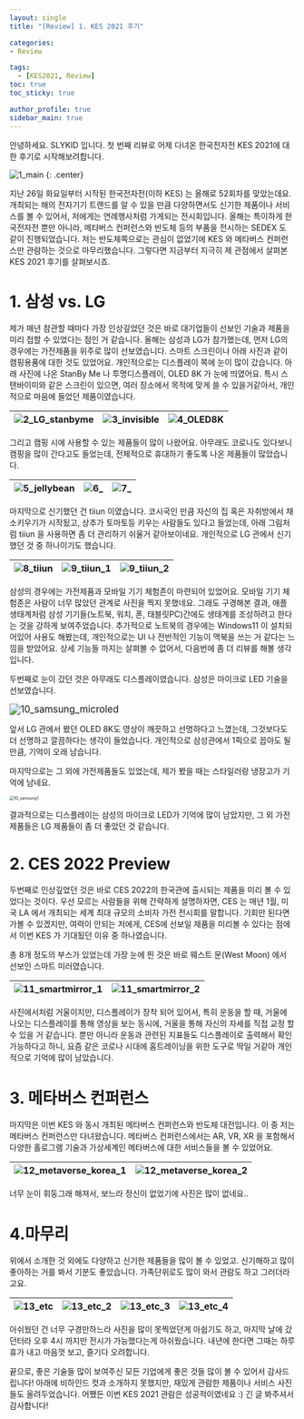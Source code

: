 ```yaml
---
layout: single
title: "[Review] 1. KES 2021 후기"

categories: 
- Review

tags: 
  - [KES2021, Review]
toc: true
toc_sticky: true

author_profile: true
sidebar_main: true
---
```


안녕하세요. SLYKID 입니다. 첫 번째 리뷰로 어제 다녀온 한국전자전 KES 2021에 대한 후기로 시작해보려합니다.

![1_main](/images/2021-10-30-review-chapter1-kes2021_review/1_main.jpg)
{: .center}

지난 26일 화요일부터 시작된 한국전자전(이하 KES) 는 올해로 52회차를 맞았는데요. 개최되는 해의 전자기기 트랜드를 알 수 있을 만큼 다양하면서도 신기한 제품이나 서비스를 볼 수 있어서, 저에게는 연례행사처럼 가게되는 전시회입니다.
올해는 특이하게 한국전자전 뿐만 아니라, 메타버스 컨퍼런스와 반도체 등의 부품을 전시하는 SEDEX 도 같이 진행되었습니다. 저는 반도체쪽으로는 관심이 없었기에 KES 와 메타버스 컨퍼런스만 관람하는 것으로 마무리했습니다.
그렇다면 지금부터 지극히 제 관점에서 살펴본 KES 2021 후기를 살펴보시죠.

# 1. 삼성 vs. LG

제가 매년 참관할 때마다 가장 인상깊었던 것은 바로 대기업들이 선보인 기술과 제품을 미리 접할 수 있었다는 점인 거 같습니다. 올해는 삼성과 LG가 참가했는데, 먼저 LG의 경우에는 가전제품을 위주로 많이 선보였습니다.
스마트 스크린이나 아래 사진과 같이 캠핑용품에 대한 것도 있었어요. 개인적으로는 디스플레이 쪽에 눈이 많이 갔습니다. 아래 사진에 나온 StanBy Me 나 투명디스플레이, OLED 8K 가 눈에 띄였어요. 특시 스탠바이미와 같은 스크린이 있으면, 여러 장소에서 목적에 맞게 쓸 수 있을거같아서, 개인적으로 마음에 들었던 제품이였습니다.

![2_LG_stanbyme](/images/2021-10-30-review-chapter1-kes2021_review/2_LG_stanbyme.png) | ![3_invisible](/images/2021-10-30-review-chapter1-kes2021_review/3_invisible.png) | ![4_OLED8K](/images/2021-10-30-review-chapter1-kes2021_review/4_OLED8K.png) 
---| --- | --- 

그리고 캠핑 시에 사용할 수 있는 제품들이 많이 나왔어요. 아무래도 코로나도 있다보니 캠핑을 많이 간다고도 들었는데, 전체적으로 휴대하기 좋도록 나온 제품들이 많았습니다.

![5_jellybean](/images/2021-10-30-review-chapter1-kes2021_review/5_jellybean.jpg) | ![6_](/images/2021-10-30-review-chapter1-kes2021_review/6_camping_1.jpg) | ![7_](/images/2021-10-30-review-chapter1-kes2021_review/7_camping_2.jpg) 
 --- | --- |---

마지막으로 신기했던 건 tiiun 이였습니다. 코시국인 만큼 자신의 집 혹은 자취방에서 채소키우기가 시작됬고, 상추가 토마토등 키우는 사람들도 있다고 들었는데, 아래 그림처럼 tiiun 을 사용하면 좀 더 관리하기 쉬울거 같아보이네요. 개인적으로 LG 관에서 신기했던 것 중 하나이기도 했습니다.

![8_tiiun](/images/2021-10-30-review-chapter1-kes2021_review/8_tiiun.png) | ![9_tiiun_1](/images/2021-10-30-review-chapter1-kes2021_review/9_tiiun_1.jpg) | ![9_tiiun_2](/images/2021-10-30-review-chapter1-kes2021_review/9_tiiun_2.jpg) 
 --- |---| --- 

삼성의 경우에는 가전제품과 모바일 기기 체험존이 마련되어 있었어요. 모바일 기기 체험존은 사람이 너무 많았던 관계로 사진을 찍지 못했네요. 그래도 구경해본 결과, 애플 생태계처럼 삼성 기기들(노트북, 워치, 폰, 태블릿PC)간에도 생태계를 조성하려고 한다는 것을 강하게 보여주었습니다. 추가적으로 노트북의 경우에는 Windows11 이 설치되어있어 사용도 해봤는데, 개인적으로는 UI 나 전반적인 기능이 맥북을 쓰는 거 같다는 느낌을 받았어요. 상세 기능들 까지는 살펴볼 수 없어서, 다음번에 좀 더 리뷰를 해볼 생각입니다.

두번째로 눈이 갔던 것은 아무래도 디스플레이였습니다. 삼성은 마이크로 LED 기술을 선보였습니다.

<img src="/images/2021-10-30-review-chapter1-kes2021_review/10_samsung_microled.png" alt="10_samsung_microled" style="zoom:120%;" />

앞서 LG 관에서 봤던 OLED 8K도 영상이 깨끗하고 선명하다고 느꼈는데, 그것보다도 더 선명하고 깔끔하다는 생각이 들었습니다. 개인적으로 삼성관에서 1픽으로 꼽아도 될 만큼, 기억이 오래 남습니다.

마지막으로는 그 외에 가전제품들도 있었는데, 제가 봤을 때는 스타일러랑 냉장고가 기억에 남네요.

<img src="/images/2021-10-30-review-chapter1-kes2021_review/10_samsung1.png" alt="10_samsung1" style="zoom:50%;" />

결과적으로는 디스플레이는 삼성의 마이크로 LED가 기억에 많이 남았지만, 그 외 가전제품들은 LG 제품들이 좀 더 좋았던 것 같습니다.



# 2. CES 2022 Preview

두번째로 인상깊었던 것은 바로 CES 2022의 한국관에 출시되는 제품을 미리 볼 수 있었다는 것이다. 우선 모르는 사람들을 위해 간략하게 설명하자면, CES 는 매년 1월, 미국 LA 에서 개최되는 세계 최대 규모의 소비자 가전 전시회를 말합니다. 기회만 된다면 가볼 수 있겠지만, 여력이 안되는 저에게, CES에 선보일 제품을 미리볼 수 있다는 점에서 이번 KES 가 기대됬던 이유 중 하나였습니다.

총 8개 정도의 부스가 있었는데 가장 눈에 띈 것은 바로 웨스트 문(West Moon) 에서 선보인 스마트 미러였습니다.

![11_smartmirror_1](/images/2021-10-30-review-chapter1-kes2021_review/11_smartmirror_1.jpg) | ![11_smartmirror_2](/images/2021-10-30-review-chapter1-kes2021_review/11_smartmirror_2.jpg) 
 --- | --- 

사진에서처럼 거울이지만, 디스플레이가 장착 되어 있어서, 특히 운동을 할 때, 거울에 나오는 디스플레이를 통해 영상을 보는 동시에, 거울을 통해 자신의 자세를 직접 교정 할 수 있을 거 같습니다. 뿐만 아니라 운동과 관련된 지표들도 디스플레이로 출력해서 확인가능하다고 하니, 요즘 같은 코로나 시대에 홈트레이닝을 위한 도구로 딱일 거같아 개인적으로 기억에 많이 남았습니다.



# 3. 메타버스 컨퍼런스

마지막은 이번 KES 와 동시 개최된 메타버스 컨퍼런스와 반도체 대전입니다. 이 중 저는 메타버스 컨퍼런스만 다녀왔습니다. 메타버스 컨퍼런스에서는 AR, VR, XR 을 포함해서 다양한 홀로그램 기술과 가상세계인 메타버스에 대한 서비스들을 볼 수 있었어요.

![12_metaverse_korea_1](/images/2021-10-30-review-chapter1-kes2021_review/12_metaverse_korea_1.jpg) | ![12_metaverse_korea_2](/images/2021-10-30-review-chapter1-kes2021_review/12_metaverse_korea_2.jpg)
 --- | --- 

너무 눈이 휘둥그래 해져서, 보느라 정신이 없었기에 사진은 많이 없네요..



# 4.마무리

위에서 소개한 것 외에도 다양하고 신기한 제품들을 많이 볼 수 있었고. 신기해하고 많이 좋아하는 거를 봐서 기분도 좋았습니다.  가족단위로도 많이 와서 관람도 하고 그러더라고요.

![13_etc](/images/2021-10-30-review-chapter1-kes2021_review/13_etc.jpg) | ![13_etc_2](/images/2021-10-30-review-chapter1-kes2021_review/13_etc_2.jpg) | ![13_etc_3](/images/2021-10-30-review-chapter1-kes2021_review/13_etc_3.jpg) | ![13_etc_4](/images/2021-10-30-review-chapter1-kes2021_review/13_etc_4.jpg)
---|---|---| --- 

아쉬웠던 건 너무 구경만하느라 사진을 많이 못찍었던게 아쉽기도 하고, 마지막 날에 갔던터라 오후 4시 까지만 전시가 가능했다는게 아쉬웠습니다. 내년에 한다면 그때는 하루 휴가 내고 마음껏 보고, 즐기다 오려합니다.

끝으로, 좋은 기술들 많이 보여주신 모든 기업에게 좋은 것들 많이 볼 수 있어서 감사드립니다! 아래에 비하인드 컷과 소개하지 못했지만, 재밌게 관람한 제품이나 서비스 사진들도 올려두었습니다. 어쨌든 이번 KES 2021 관람은 성공적이였네요 :) 긴 글 봐주셔서 감사합니다!

